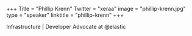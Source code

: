 +++
Title = "Phillip Krenn"
Twitter = "xeraa"
image = "phillip-krenn.jpg"
type = "speaker"
linktitle = "phillip-krenn"
+++

Infrastructure | Developer Advocate at @elastic